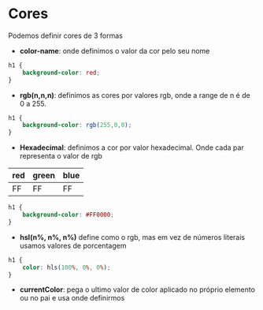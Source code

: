 # Cores
Podemos definir cores de 3 formas
- **color-name**: onde definimos o valor da cor pelo seu nome

~~~ css
h1 {
    background-color: red;
}
~~~

- **rgb(n,n,n)**: definimos as cores por valores rgb, onde a range de n é de 0 a 255.
~~~ css
h1 {
    background-color: rgb(255,0,0);
}
~~~

- **Hexadecimal**: definimos a cor por valor hexadecimal. Onde cada par representa o valor de rgb

|red|green|blue|
|--|--|--|
|FF|FF|FF|

~~~ css
h1 {
    background-color: #FF0000;
}
~~~

- **hsl(n%, n%, n%)** define como o rgb, mas em vez de números literais usamos valores de porcentagem
~~~ css
h1 {
    color: hls(100%, 0%, 0%);
}
~~~

- **currentColor**: pega o ultimo valor de color aplicado no próprio elemento ou no pai e usa onde definirmos